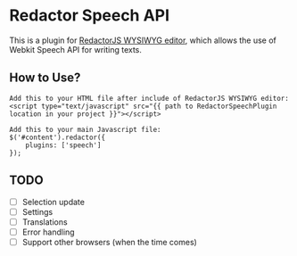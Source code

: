 # Redactor Speech API

This is a plugin for [RedactorJS WYSIWYG editor](http://redactorjs.com/), which allows the use of Webkit Speech API for writing texts.

## How to Use?

```
Add this to your HTML file after include of RedactorJS WYSIWYG editor:
<script type="text/javascript" src="{{ path to RedactorSpeechPlugin location in your project }}"></script>

Add this to your main Javascript file:
$('#content').redactor({
    plugins: ['speech']
});
```

## TODO

* [ ] Selection update
* [ ] Settings
* [ ] Translations
* [ ] Error handling
* [ ] Support other browsers (when the time comes)